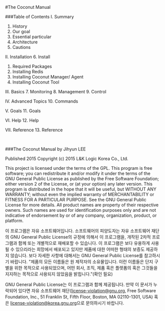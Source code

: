 #The Coconut Manual


###Table of Contents
I. Summary
1. History
2.	Our goal
3.	Essential particular
4.	Architecture
5.	Cautions

II. Installation
6.	Install
 1.	Required Packages
 2.	Installing Redis
 3.	Installing Coconut Manager/ Agent
 4.	Installing Coconut Tool

III. Basics
 7.	Monitoring
 8.	Management
 9.	Control

IV. Advanced Topics
 10. Commands

V. Goals
 11. Goals

VI. Help
 12. Help

VII. Reference
 13. Reference


 





###The Coconut Manual
by Jihyun LEE

Published 2015
Copyright (c) 2015 L&K Logic Korea Co., Ltd.

This project is licensed under the terms of the GPL. This program is free software; you can redistribute it and/or modify it under the terms of the GNU General Public License as published by the Free Software Foundation; either version 2 of the License, or (at your option) any later version. This program is distributed in the hope that it will be useful, but WITHOUT ANY WARRANTY; without even the implied warranty of MERCHANTABILITY or FITNESS FOR A PARTICULAR PURPOSE. See the GNU General Public License for more details. All product names are property of their respective owners. Such names are used for identification purposes only and are not indicative of endorsement by or of any company, organization, product, or platform.

이 프로그램은 자유 소프트웨어입니다. 소프트웨어의 피양도자는 자유 소프트웨어 재단의 GNU General Public License의 규정에 의해서 이 프로그램을, 개작된 2차적 프로그램과 함께 또는 개별적으로 재배포할 수 있습니다. 이 프로그램은 보다 유용하게 사용될 수 있으리라는 희망에서 배포되고 있지만 제품에 대한 어떠한 형태의 보증도 제공하지 않습니다. 보다 자세한 사항에 대해서는 GNU General Public License를 참고하시기 바랍니다. "제품의 모든 이름들은 원 제작자의 소유물입니다. 이런 이름들은 단지 구별을 위한 목적으로 사용되었으며, 어떤 회사, 조직, 제품 혹은 플렛폼의 혹은 그것들을 지지하는 목적으로 사용되지 않았음을 밝힙니다."(확인 필요)

GNU General Public License는 이 프로그램과 함께 제공됩니다. 만약 이 문서가 누락되어 있다면 자유 소프트웨어 재단(license-violation@gnu.org,  Free  Software Foundation, Inc., 51 Franklin St, Fifth Floor, Boston, MA 02110-1301, USA) 혹은 <license-violation@korea.gnu.org>으로 문의하시기 바랍니다.
